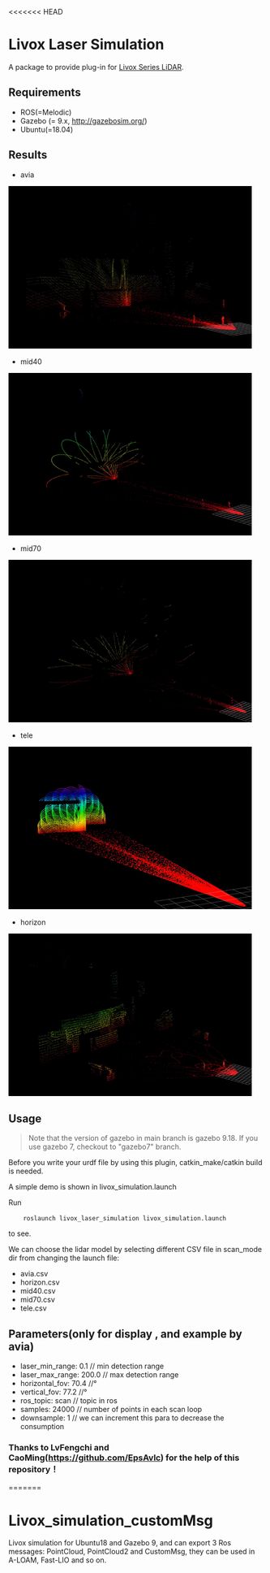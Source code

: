 <<<<<<< HEAD
# Livox Laser Simulation
A package to provide plug-in for [Livox Series LiDAR](https://www.livoxtech.com).

## Requirements
- ROS(=Melodic)
- Gazebo (= 9.x, http://gazebosim.org/)
- Ubuntu(=18.04)

## Results
- avia

![](resources/avia.gif)
- mid40

![](resources/mid40.gif)
- mid70

![](resources/mid70.gif)
- tele

![](resources/tele.gif)
- horizon

![](resources/horizon.gif)

## Usage

> Note that the version of gazebo in main branch is gazebo 9.18. If you use gazebo 7, checkout to "gazebo7" branch.

Before you write your urdf file by using this plugin, catkin_make/catkin build is needed.

A simple demo is shown in livox_simulation.launch

Run 
```
    roslaunch livox_laser_simulation livox_simulation.launch
```
to see.

We can choose the lidar model by selecting different CSV file in scan_mode dir from changing the launch file:
- avia.csv
- horizon.csv
- mid40.csv
- mid70.csv
- tele.csv

## Parameters(only for display , and example by avia)

- laser_min_range: 0.1  // min detection range
- laser_max_range: 200.0  // max detection range
- horizontal_fov: 70.4   //°
- vertical_fov: 77.2    //°
- ros_topic: scan // topic in ros
- samples: 24000  // number of points in each scan loop
- downsample: 1 // we can increment this para to decrease the consumption

### Thanks to LvFengchi and CaoMing(https://github.com/EpsAvlc) for the help of this repository！
=======
# Livox_simulation_customMsg
Livox simulation for Ubuntu18 and Gazebo 9, and can export 3 Ros messages: PointCloud, PointCloud2 and CustomMsg, they can be used in A-LOAM, Fast-LIO and so on.
